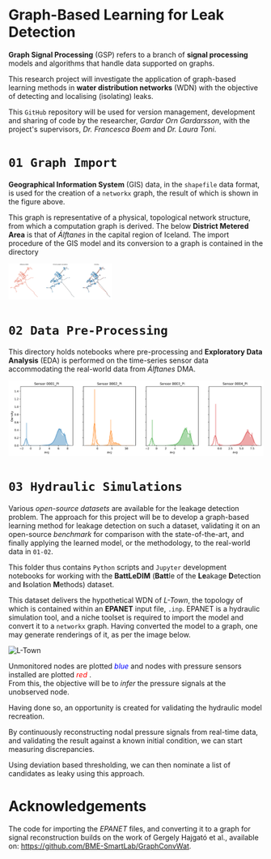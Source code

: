 # Graph-Based Learning for Leak Detection
**Graph Signal Processing** (GSP) refers to a branch of **signal processing** models and algorithms that handle data supported on graphs.

This research project will investigate the application of graph-based learning methods in **water distribution networks** (WDN) with the objective of detecting and localising (isolating) leaks.

This `GitHub` repository will be used for version management, development and sharing of code by the researcher, *Gardar Orn Gardarsson*, with the project's supervisors, *Dr. Francesca Boem* and *Dr. Laura Toni*.



# `01 Graph Import` 

**Geographical Information System** (GIS) data, in the `shapefile` data format, is used for the creation of a `networkx` graph, the result of which is shown in the figure above.

This graph is representative of a physical, topological network structure, from which a computation graph is derived. The below **District Metered Area** is that of *Álftanes* in the capital region of Iceland. The import procedure of the GIS model and its conversion to a graph is contained in the directory

<img src="./01 Graph Import/images/wdn_as_a_graph.png" alt="Álftanes WDN as a Graph" style="zoom:20%;" />

 # `02 Data Pre-Processing`

This directory holds notebooks where pre-processing and **Exploratory Data Analysis** (EDA) is performed on the time-series sensor data accommodating the real-world data from *Álftanes* DMA.

<img src="./02 Data Preprocessing/images/time_series_distributions.png" alt="Time-Series Distributions" style="zoom:70%;" />

# `03 Hydraulic Simulations`

Various *open-source datasets* are available for the leakage detection problem. The approach for this project will be to develop a graph-based learning method for leakage detection on such a dataset, validating it on an open-source *benchmark* for comparison with the state-of-the-art, and finally applying the learned model, or the methodology, to the real-world data in `01-02`.

This folder thus contains `Python` scripts and `Jupyter` development notebooks for working with the **BattLeDIM** (**Batt**le of the **Le**akage **D**etection and **I**solation **M**ethods) dataset. 

This dataset delivers the hypothetical WDN of *L-Town*, the topology of which is contained within an **EPANET** input file, `.inp`. EPANET is a hydraulic simulation tool, and a niche toolset is required to import the model and convert it to a `networkx` graph. Having converted the model to a graph, one may generate renderings of it, as per the image below. 

<img src="./03 Hydraulic Simulations/figs/graph_pressure_sensors.png" alt="L-Town" style="zoom:100%;" />

Unmonitored nodes are plotted <span style="color:blue"> *blue* </span> and nodes with pressure sensors installed are plotted <span style="color:red"> *red* </span>. <br>From this, the objective will be to *infer* the pressure signals at the unobserved node.

Having done so, an opportunity is created for validating the hydraulic model recreation.

By continuously reconstructing nodal pressure signals from real-time data, and validating the result against a known initial condition, we can start measuring discrepancies.

Using deviation based thresholding, we can then nominate a list of candidates as leaky using this approach.



# Acknowledgements

The code for importing the *EPANET* files, and converting it to a graph for signal reconstruction builds on the work of Gergely Hajgató et al., available on: https://github.com/BME-SmartLab/GraphConvWat.